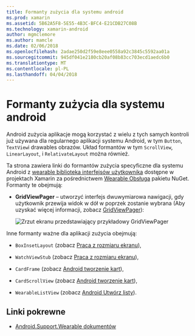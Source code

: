 ```yaml
---
title: Formanty zużycia dla systemu android
ms.prod: xamarin
ms.assetid: 5B62A5F8-5E55-4B3C-BFC4-E21CDB27C08B
ms.technology: xamarin-android
author: mgmclemore
ms.author: mamcle
ms.date: 02/06/2018
ms.openlocfilehash: 2adae250d2f59e8eee0558a92c3845c5592aa01a
ms.sourcegitcommit: 945df041e2180cb20af08b83cc703ecd1aedc6b0
ms.translationtype: MT
ms.contentlocale: pl-PL
ms.lasthandoff: 04/04/2018
---
```

# <a name="android-wear-controls"></a>Formanty zużycia dla systemu android

Android zużycia aplikacje mogą korzystać z wielu z tych samych kontroli już używana dla regularnego aplikacji systemu Android, w tym `Button`, `TextView`i drawables obrazów. Układ formantów w tym `ScrollView`, `LinearLayout`, i `RelativateLayout` można również.

Ta strona zawiera linki do formantów zużycia specyficzne dla systemu Android z [wearable biblioteka interfejsów użytkownika](https://developer.android.com/training/wearables/apps/layouts.html#UiLibrary) dostępne w projektach Xamarin za pośrednictwem [Wearable Obsługa](http://www.nuget.org/packages/Xamarin.Android.Wear/) pakietu NuGet. Formanty te obejmują:

-   **GridViewPager** &ndash; utworzyć interfejs dwuwymiarowa nawigacji, gdy użytkownik przewija widok w dół w poprzek zostanie wybrana (Aby uzyskać więcej informacji, zobacz [GridViewPager](~/android/wear/user-interface/controls/gridviewpager.md)):

    ![Zrzut ekranu przedstawiający przykładowy GridViewPager](images/gridviewpager.png)

Inne formanty ważne dla aplikacji zużycia obejmują:

* `BoxInsetLayout` (zobacz [Praca z rozmiaru ekranu](~/android/wear/screen-sizes.md)),

* `WatchViewStub` (zobacz [Praca z rozmiaru ekranu](~/android/wear/screen-sizes.md)),

* `CardFrame` (zobacz [Android tworzenie kart](https://developer.android.com/training/wearables/ui/cards.html)),

* `CardScrollView` (zobacz [Android tworzenie kart](https://developer.android.com/training/wearables/ui/cards.html)),

* `WearableListView` (zobacz [Android Utwórz listy](https://developer.android.com/training/wearables/ui/lists.html)).


## <a name="related-links"></a>Linki pokrewne

- [Android.Support.Wearable dokumentów](https://developer.android.com/reference/android/support/wearable/view/package-summary.html)
